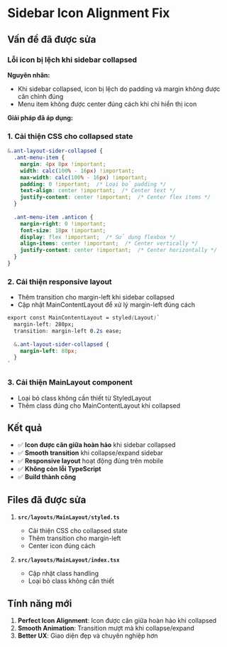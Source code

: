 # Sidebar Icon Alignment Fix

## Vấn đề đã được sửa

### **Lỗi icon bị lệch khi sidebar collapsed**

**Nguyên nhân:**
- Khi sidebar collapsed, icon bị lệch do padding và margin không được căn chỉnh đúng
- Menu item không được center đúng cách khi chỉ hiển thị icon

**Giải pháp đã áp dụng:**

### 1. **Cải thiện CSS cho collapsed state**
```css
&.ant-layout-sider-collapsed {
  .ant-menu-item {
    margin: 4px 8px !important;
    width: calc(100% - 16px) !important;
    max-width: calc(100% - 16px) !important;
    padding: 0 !important;  /* Loại bỏ padding */
    text-align: center !important;  /* Center text */
    justify-content: center !important;  /* Center flex items */
  }
  
  .ant-menu-item .anticon {
    margin-right: 0 !important;
    font-size: 18px !important;
    display: flex !important;  /* Sử dụng flexbox */
    align-items: center !important;  /* Center vertically */
    justify-content: center !important;  /* Center horizontally */
  }
}
```

### 2. **Cải thiện responsive layout**
- Thêm transition cho margin-left khi sidebar collapsed
- Cập nhật MainContentLayout để xử lý margin-left đúng cách

```css
export const MainContentLayout = styled(Layout)`
  margin-left: 280px;
  transition: margin-left 0.2s ease;
  
  &.ant-layout-sider-collapsed {
    margin-left: 80px;
  }
`
```

### 3. **Cải thiện MainLayout component**
- Loại bỏ class không cần thiết từ StyledLayout
- Thêm class đúng cho MainContentLayout khi collapsed

## Kết quả

- ✅ **Icon được căn giữa hoàn hảo** khi sidebar collapsed
- ✅ **Smooth transition** khi collapse/expand sidebar
- ✅ **Responsive layout** hoạt động đúng trên mobile
- ✅ **Không còn lỗi TypeScript**
- ✅ **Build thành công**

## Files đã được sửa

1. **`src/layouts/MainLayout/styled.ts`**
   - Cải thiện CSS cho collapsed state
   - Thêm transition cho margin-left
   - Center icon đúng cách

2. **`src/layouts/MainLayout/index.tsx`**
   - Cập nhật class handling
   - Loại bỏ class không cần thiết

## Tính năng mới

1. **Perfect Icon Alignment**: Icon được căn giữa hoàn hảo khi collapsed
2. **Smooth Animation**: Transition mượt mà khi collapse/expand
3. **Better UX**: Giao diện đẹp và chuyên nghiệp hơn 